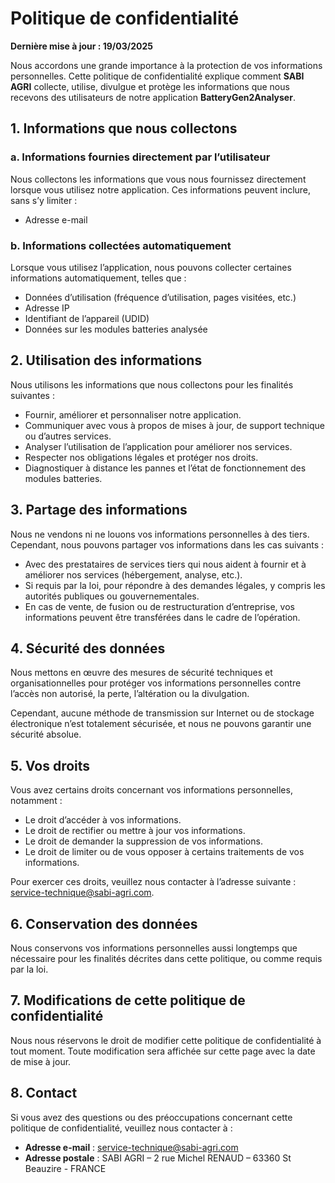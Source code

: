 # Politique de confidentialité

**Dernière mise à jour : 19/03/2025**

Nous accordons une grande importance à la protection de vos informations personnelles. Cette politique de confidentialité explique comment **SABI AGRI** collecte, utilise, divulgue et protège les informations que nous recevons des utilisateurs de notre application **BatteryGen2Analyser**.

## 1. Informations que nous collectons

### a. Informations fournies directement par l’utilisateur

Nous collectons les informations que vous nous fournissez directement lorsque vous utilisez notre application. Ces informations peuvent inclure, sans s’y limiter :

- Adresse e-mail

### b. Informations collectées automatiquement

Lorsque vous utilisez l’application, nous pouvons collecter certaines informations automatiquement, telles que :

- Données d’utilisation (fréquence d’utilisation, pages visitées, etc.)
- Adresse IP
- Identifiant de l’appareil (UDID)
- Données sur les modules batteries analysée 

## 2. Utilisation des informations
Nous utilisons les informations que nous collectons pour les finalités suivantes :

- Fournir, améliorer et personnaliser notre application.
- Communiquer avec vous à propos de mises à jour, de support technique ou d’autres services.
- Analyser l’utilisation de l’application pour améliorer nos services.
- Respecter nos obligations légales et protéger nos droits.
- Diagnostiquer à distance les pannes et l’état de fonctionnement des modules batteries.

## 3. Partage des informations
Nous ne vendons ni ne louons vos informations personnelles à des tiers. Cependant, nous pouvons partager vos informations dans les cas suivants :

- Avec des prestataires de services tiers qui nous aident à fournir et à améliorer nos services (hébergement, analyse, etc.).
- Si requis par la loi, pour répondre à des demandes légales, y compris les autorités publiques ou gouvernementales.
- En cas de vente, de fusion ou de restructuration d’entreprise, vos informations peuvent être transférées dans le cadre de l’opération.

## 4. Sécurité des données

Nous mettons en œuvre des mesures de sécurité techniques et organisationnelles pour protéger vos informations personnelles contre l’accès non autorisé, la perte, l’altération ou la divulgation.

Cependant, aucune méthode de transmission sur Internet ou de stockage électronique n’est totalement sécurisée, et nous ne pouvons garantir une sécurité absolue.

## 5. Vos droits
Vous avez certains droits concernant vos informations personnelles, notamment :

- Le droit d’accéder à vos informations.
- Le droit de rectifier ou mettre à jour vos informations.
- Le droit de demander la suppression de vos informations.
- Le droit de limiter ou de vous opposer à certains traitements de vos informations.

Pour exercer ces droits, veuillez nous contacter à l’adresse suivante :
service-technique@sabi-agri.com.

## 6. Conservation des données
Nous conservons vos informations personnelles aussi longtemps que nécessaire pour les finalités décrites dans cette politique, ou comme requis par la loi.

## 7. Modifications de cette politique de confidentialité
Nous nous réservons le droit de modifier cette politique de confidentialité à tout moment. Toute modification sera affichée sur cette page avec la date de mise à jour.

## 8. Contact
Si vous avez des questions ou des préoccupations concernant cette politique de confidentialité, veuillez nous contacter à :

- **Adresse e-mail** : service-technique@sabi-agri.com
- **Adresse postale** : SABI AGRI – 2 rue Michel RENAUD – 63360 St Beauzire - FRANCE
